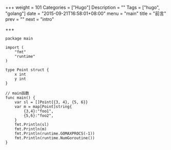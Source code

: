 +++
weight = 101
Categories = ["Hugo"]
Description = ""
Tags = ["hugo", "golang"]
date = "2015-09-21T16:58:01+08:00"
menu = "main"
title = "前言"
prev = ""
next = "intro"

+++

```
package main

import (
	"fmt"
	"runtime"
)

type Point struct {
	x int
	y int
}

// main函数
func main() {
	var sl = []Point{{3, 4}, {5, 6}}
	var m = map[Point]string{
		{3,4}:"foo1",
		{5,6}:"foo2",
	}
	fmt.Println(sl)
	fmt.Println(m)
	fmt.Println(runtime.GOMAXPROCS(-1))
	fmt.Println(runtime.NumGoroutine())
}
```
